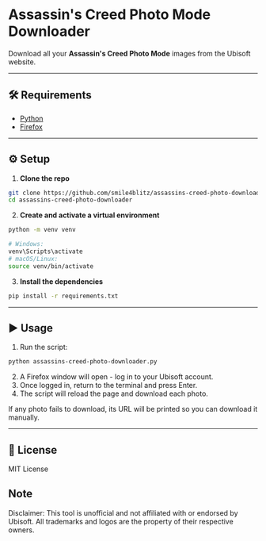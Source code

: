 # Assassin's Creed Photo Mode Downloader

Download all your **Assassin's Creed Photo Mode** images from the Ubisoft website.

---

## 🛠 Requirements

- [Python](https://www.python.org/downloads/)
- [Firefox](https://www.firefox.com/)

---

## ⚙️ Setup

1. **Clone the repo**

```bash
git clone https://github.com/smile4blitz/assassins-creed-photo-downloader.git
cd assassins-creed-photo-downloader
```

2. **Create and activate a virtual environment**

```bash
python -m venv venv

# Windows:
venv\Scripts\activate
# macOS/Linux:
source venv/bin/activate
```

3. **Install the dependencies**

```bash
pip install -r requirements.txt
```

---

## ▶️ Usage

1. Run the script:

```bash
python assassins-creed-photo-downloader.py
```

2. A Firefox window will open - log in to your Ubisoft account.
3. Once logged in, return to the terminal and press Enter.
4. The script will reload the page and download each photo.

If any photo fails to download, its URL will be printed so you can download it manually.

---

## 🧾 License

MIT License

## Note

Disclaimer: This tool is unofficial and not affiliated with or endorsed by Ubisoft. All trademarks and logos are the property of their respective owners.